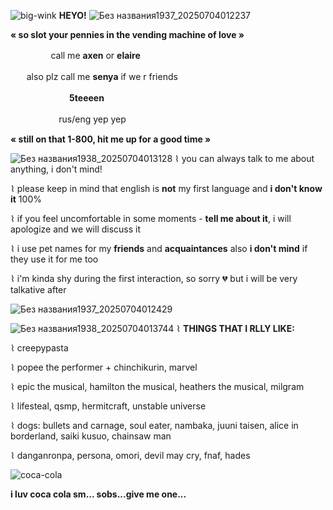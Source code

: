 ![big-wink](https://github.com/user-attachments/assets/c77427af-e9ee-44cd-83f3-63b9fffbdda9) **HEYO!**
![Без названия1937_20250704012237](https://github.com/user-attachments/assets/ea7678ff-0323-4410-a7c9-4ba97a1e0479)


**« so slot your pennies in the vending machine of love »**

ㅤㅤㅤㅤㅤcall me **axen** or **elaire** 

ㅤㅤalso plz call me **senya** if we r friends 

ㅤㅤㅤㅤㅤㅤ ㅤ**5teeeen**

ㅤㅤㅤㅤㅤㅤrus/eng yep yep

**« still on that 1-800, hit me up for a good time »**

![Без названия1938_20250704013128](https://github.com/user-attachments/assets/3a4ca567-8feb-4b08-9eab-1a8485fdf3cd)
⌇ you can always talk to me about anything, i don't mind!

⌇ please keep in mind that english is **not** my first language and **i don't know it** 100%

⌇ if you feel uncomfortable in some moments - **tell me about it**, i will apologize and we will discuss it

⌇ i use pet names for my **friends** and **acquaintances** also **i don't mind** if they use it for me too

⌇ i'm kinda shy during the first interaction, so sorry 💔 but i will be very talkative after

![Без названия1937_20250704012429](https://github.com/user-attachments/assets/f4b7f02e-f41c-4963-9bab-0b1d65fc654d)

![Без названия1938_20250704013744](https://github.com/user-attachments/assets/f9f3fbbd-fee3-4305-a827-f4eb86eda675) ⌇ **THINGS THAT I RLLY LIKE:**

⌇ creepypasta

⌇ popee the performer + chinchikurin, marvel

⌇ epic the musical, hamilton the musical, heathers the musical, milgram

⌇ lifesteal, qsmp, hermitcraft, unstable universe  

⌇ dogs: bullets and carnage, soul eater, nambaka, juuni taisen, alice in borderland, saiki kusuo, chainsaw man

⌇ danganronpa, persona, omori, devil may cry, fnaf, hades

![coca-cola](https://github.com/user-attachments/assets/eeb23614-55c7-4d03-a73e-10c0c38edc9f)

**i luv coca cola sm... sobs...give me one...**
